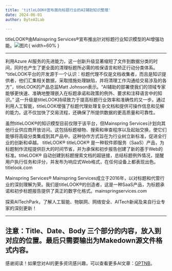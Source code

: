 ```yaml
---
title: 'titleLOOK®宣布面向标题行业的AI辅助知识整理'
date: 2024-06-01
author: ByteAILab

---
```


titleLOOK®由Mainspring Services®宣布推出针对标题行业知识模型的AI增强功能。![图片](https://ai-techpark.com/wp-content/uploads/2024/05/titleLOOK-960x540.jpg){ width=60% }

---
利用Azure AI服务的先进能力，这一创新升级显著缩短了文件到数据分类的时间，同时也产生了更全面的清理标题所必需的核保语言和矫正行动分类体系。
“titleLOOK平台的开发源于一个认识：标题代理不仅是文档收集者，而且是知识提供者，他们汇集相关数据，采取措施处理缺陷，并将清理工作沟通给交易涉及的各方”，titleLOOK的产品总监Matt Johnson表示。“AI辅助的部署使我们的领域专家能够更快速、准确地整理嵌入在标题承诺和政策的例外、要求和注释语言中的知识。”
这一升级是titleLOOK持续致力于提高标题行业效率和准确性的又一步。通过利用人工智能，titleLOOK增强了标题代理处理复杂文档和提供可操作信息和见解的能力。这不仅加快了交易流程，还确保了所提供数据的更高质量和可靠性。

虽然titleLOOK®的知识模型目前仅限于该平台，但Mainspring Services计划向其他行业供应商开放访问。这包括标题植物、搜索和审查程序以及起始交换，使它们能够将高级分类集成到其产品中。这种协作方式旨在为行业树立新标准，促进全行业的创新和卓越。
titleLOOK®
titleLOOK® 是一种软件即服务（SaaS）产品，为标题制作流程提供巨大的时间节省，并为承保和初步报告创建了新的基于Web的标准。titleLOOK® 自动创建到标题搜索文档的超链接，总结标题例外情况，提醒用户执行任务和评分，并发布为响应式Web格式，在任何设备上都表现出色。titlelook.com

Mainspring Services®
Mainspring Services成立于2016年，以对标题和代管行业的深刻理解为荣。我们是titleLOOK®的创造者，这是一种SaaS产品，为标题承诺和初步标题报告提供了真正的数字化格式。mainspringservices.com

探索AITechPark，了解人工智能、物联网、网络安全、AITech新闻及来自行业专家的深刻更新！

---

注意：Title、Date、Body 三个部分的内容，放入到对应的位置。最后只需要输出为Makedown源文件格式内容。
---
感谢阅读！如果您对AI的更多资讯感兴趣，可以查看更多AI文章：[GPTNB](https://gptnb.com)。